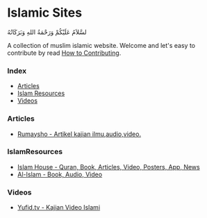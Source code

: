 # Islamic Sites

لسَّلاَمُ عَلَيْكُمْ وَرَحْمَةُ اللهِ وَبَرَكَاتُهُ

A collection of muslim islamic website. Welcome and let's easy to contribute by read [How to Contributing](https://github.com/MuslimOpenSourceSoftware/islamic-sites/blob/master/CONTRIBUTE.md).

### Index
* [Articles](#Articles)
* [Islam Resources](#IslamResources)
* [Videos](Videos)

### Articles
* [Rumaysho - Artikel kajian ilmu,audio,video.](http://rumaysho.com/)

### IslamResources
* [Islam House - Quran, Book, Articles, Video, Posters, App, News](http://islamhouse.com/)
* [Al-Islam - Book, Audio, Video](http://www.al-islam.org/)

### Videos
* [Yufid.tv - Kajian Video Islami](http://yufid.tv/)

